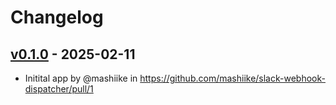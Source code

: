 # Changelog

## [v0.1.0](https://github.com/mashiike/slack-webhook-dispatcher/commits/v0.1.0) - 2025-02-11
- Initital app by @mashiike in https://github.com/mashiike/slack-webhook-dispatcher/pull/1
